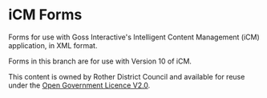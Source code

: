 iCM Forms
=========

Forms for use with Goss Interactive's Intelligent Content Management (iCM) application, in XML format.

Forms in this branch are for use with Version 10 of iCM.

This content is owned by Rother District Council and available for reuse under the <a href="http://www.nationalarchives.gov.uk/doc/open-government-licence/version/2/">Open Government Licence V2.0</a>.
